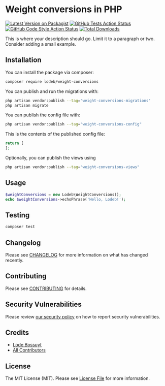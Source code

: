 # Weight conversions in PHP

[![Latest Version on Packagist](https://img.shields.io/packagist/v/lodeb/weight-conversions.svg?style=flat-square)](https://packagist.org/packages/lodeb/weight-conversions)
[![GitHub Tests Action Status](https://img.shields.io/github/workflow/status/lodeb/weight-conversions/run-tests?label=tests)](https://github.com/lodeb/weight-conversions/actions?query=workflow%3Arun-tests+branch%3Amain)
[![GitHub Code Style Action Status](https://img.shields.io/github/workflow/status/lodeb/weight-conversions/Fix%20PHP%20code%20style%20issues?label=code%20style)](https://github.com/lodeb/weight-conversions/actions?query=workflow%3A"Fix+PHP+code+style+issues"+branch%3Amain)
[![Total Downloads](https://img.shields.io/packagist/dt/lodeb/weight-conversions.svg?style=flat-square)](https://packagist.org/packages/lodeb/weight-conversions)

This is where your description should go. Limit it to a paragraph or two. Consider adding a small example.

## Installation

You can install the package via composer:

```bash
composer require lodeb/weight-conversions
```

You can publish and run the migrations with:

```bash
php artisan vendor:publish --tag="weight-conversions-migrations"
php artisan migrate
```

You can publish the config file with:

```bash
php artisan vendor:publish --tag="weight-conversions-config"
```

This is the contents of the published config file:

```php
return [
];
```

Optionally, you can publish the views using

```bash
php artisan vendor:publish --tag="weight-conversions-views"
```

## Usage

```php
$weightConversions = new Lodeb\WeightConversions();
echo $weightConversions->echoPhrase('Hello, Lodeb!');
```

## Testing

```bash
composer test
```

## Changelog

Please see [CHANGELOG](CHANGELOG.md) for more information on what has changed recently.

## Contributing

Please see [CONTRIBUTING](CONTRIBUTING.md) for details.

## Security Vulnerabilities

Please review [our security policy](../../security/policy) on how to report security vulnerabilities.

## Credits

- [Lode Bossuyt](https://github.com/Lodeb)
- [All Contributors](../../contributors)

## License

The MIT License (MIT). Please see [License File](LICENSE.md) for more information.
